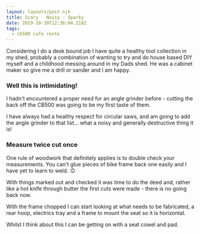 ```yaml
---
layout: layouts/post.njk
title: Scary - Noisy - Sparky
date: 2019-10-30T12:36:04.218Z
tags:
  - cb500 cafe resto
---
```

Considering I do a desk bound job I have quite a healthy tool collection in my shed, probably a combination of wanting to try and do house based DIY myself and a childhood messing around in my Dads shed. He was a cabinet maker so give me a drill or sander and I am happy. 

### Well this is intimidating!

I hadn't encountered a proper need for an angle grinder before - cutting the back off the CB500 was going to be my first taste of them. 

I have always had a healthy respect for circular saws, and am going to add the angle grinder to that list... what a noisy and generally destructive thing it is!

### Measure twice cut once

One rule of woodwork that definitely applies is to double check your measurements. You can't glue pieces of bike frame back one easily and I have yet to learn to weld. :D

With things marked out and checked it was time to do the deed and, rather like a hot knife through butter the first cuts were made - there is no going back now. 

With the frame chopped I can start looking at what needs to be fabricated, a rear hoop, electrics tray and a frame to mount the seat so it is horizontal. 

Whilst I think about this I can be getting on with a seat cowel and pad.
